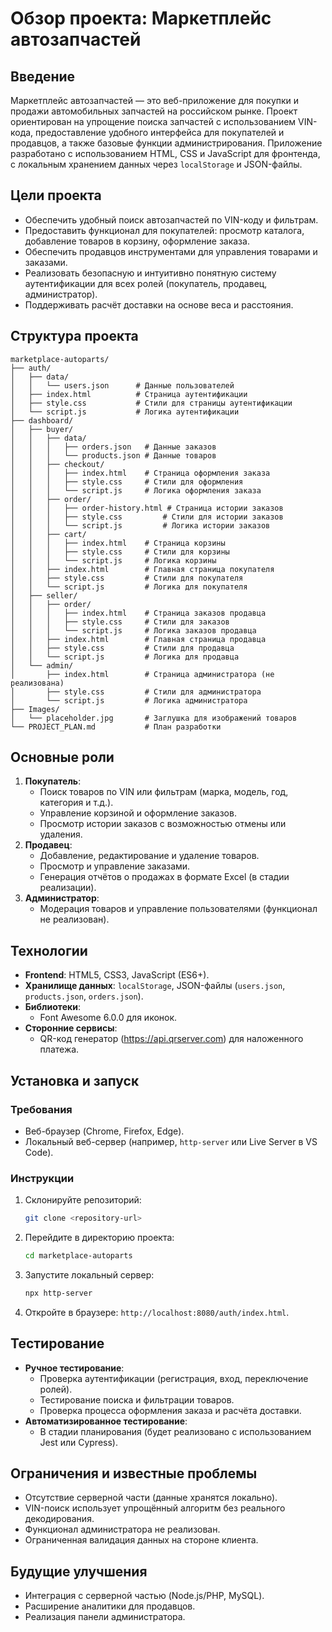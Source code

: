 # Обзор проекта: Маркетплейс автозапчастей

## Введение

Маркетплейс автозапчастей — это веб-приложение для покупки и продажи автомобильных запчастей на российском рынке. Проект ориентирован на упрощение поиска запчастей с использованием VIN-кода, предоставление удобного интерфейса для покупателей и продавцов, а также базовые функции администрирования. Приложение разработано с использованием HTML, CSS и JavaScript для фронтенда, с локальным хранением данных через `localStorage` и JSON-файлы.

## Цели проекта

- Обеспечить удобный поиск автозапчастей по VIN-коду и фильтрам.
- Предоставить функционал для покупателей: просмотр каталога, добавление товаров в корзину, оформление заказа.
- Обеспечить продавцов инструментами для управления товарами и заказами.
- Реализовать безопасную и интуитивно понятную систему аутентификации для всех ролей (покупатель, продавец, администратор).
- Поддерживать расчёт доставки на основе веса и расстояния.

## Структура проекта

```
marketplace-autoparts/
├── auth/
│   ├── data/
│   │   └── users.json      # Данные пользователей
│   ├── index.html          # Страница аутентификации
│   ├── style.css           # Стили для страницы аутентификации
│   └── script.js           # Логика аутентификации
├── dashboard/
│   ├── buyer/
│   │   ├── data/
│   │   │   ├── orders.json   # Данные заказов
│   │   │   └── products.json # Данные товаров
│   │   ├── checkout/
│   │   │   ├── index.html    # Страница оформления заказа
│   │   │   ├── style.css     # Стили для оформления
│   │   │   └── script.js     # Логика оформления заказа
│   │   ├── order/
│   │   │   ├── order-history.html # Страница истории заказов
│   │   │   ├── style.css         # Стили для истории заказов
│   │   │   └── script.js         # Логика истории заказов
│   │   ├── cart/
│   │   │   ├── index.html    # Страница корзины
│   │   │   ├── style.css     # Стили для корзины
│   │   │   └── script.js     # Логика корзины
│   │   ├── index.html        # Главная страница покупателя
│   │   ├── style.css         # Стили для покупателя
│   │   └── script.js         # Логика для покупателя
│   ├── seller/
│   │   ├── order/
│   │   │   ├── index.html    # Страница заказов продавца
│   │   │   ├── style.css     # Стили для заказов
│   │   │   └── script.js     # Логика заказов продавца
│   │   ├── index.html        # Главная страница продавца
│   │   ├── style.css         # Стили для продавца
│   │   └── script.js         # Логика для продавца
│   └── admin/
│       ├── index.html        # Страница администратора (не реализована)
│       ├── style.css         # Стили для администратора
│       └── script.js         # Логика администратора
├── Images/
│   └── placeholder.jpg       # Заглушка для изображений товаров
└── PROJECT_PLAN.md           # План разработки
```

## Основные роли

1. **Покупатель**:
   - Поиск товаров по VIN или фильтрам (марка, модель, год, категория и т.д.).
   - Управление корзиной и оформление заказов.
   - Просмотр истории заказов с возможностью отмены или удаления.
2. **Продавец**:
   - Добавление, редактирование и удаление товаров.
   - Просмотр и управление заказами.
   - Генерация отчётов о продажах в формате Excel (в стадии реализации).
3. **Администратор**:
   - Модерация товаров и управление пользователями (функционал не реализован).

## Технологии

- **Frontend**: HTML5, CSS3, JavaScript (ES6+).
- **Хранилище данных**: `localStorage`, JSON-файлы (`users.json`, `products.json`, `orders.json`).
- **Библиотеки**:
  - Font Awesome 6.0.0 для иконок.
- **Сторонние сервисы**:
  - QR-код генератор (https://api.qrserver.com) для наложенного платежа.

## Установка и запуск

### Требования

- Веб-браузер (Chrome, Firefox, Edge).
- Локальный веб-сервер (например, `http-server` или Live Server в VS Code).

### Инструкции

1. Склонируйте репозиторий:

   ```bash
   git clone <repository-url>
   ```
2. Перейдите в директорию проекта:

   ```bash
   cd marketplace-autoparts
   ```
3. Запустите локальный сервер:

   ```bash
   npx http-server
   ```
4. Откройте в браузере: `http://localhost:8080/auth/index.html`.

## Тестирование

- **Ручное тестирование**:
  - Проверка аутентификации (регистрация, вход, переключение ролей).
  - Тестирование поиска и фильтрации товаров.
  - Проверка процесса оформления заказа и расчёта доставки.
- **Автоматизированное тестирование**:
  - В стадии планирования (будет реализовано с использованием Jest или Cypress).

## Ограничения и известные проблемы

- Отсутствие серверной части (данные хранятся локально).
- VIN-поиск использует упрощённый алгоритм без реального декодирования.
- Функционал администратора не реализован.
- Ограниченная валидация данных на стороне клиента.

## Будущие улучшения

- Интеграция с серверной частью (Node.js/PHP, MySQL).
- Расширение аналитики для продавцов.
- Реализация панели администратора.
